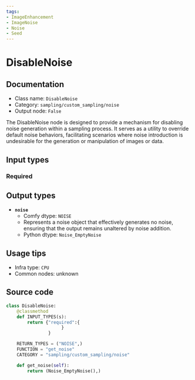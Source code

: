 ```yaml
---
tags:
- ImageEnhancement
- ImageNoise
- Noise
- Seed
---
```


# DisableNoise
## Documentation
- Class name: `DisableNoise`
- Category: `sampling/custom_sampling/noise`
- Output node: `False`

The DisableNoise node is designed to provide a mechanism for disabling noise generation within a sampling process. It serves as a utility to override default noise behaviors, facilitating scenarios where noise introduction is undesirable for the generation or manipulation of images or data.
## Input types
### Required
## Output types
- **`noise`**
    - Comfy dtype: `NOISE`
    - Represents a noise object that effectively generates no noise, ensuring that the output remains unaltered by noise addition.
    - Python dtype: `Noise_EmptyNoise`
## Usage tips
- Infra type: `CPU`
- Common nodes: unknown


## Source code
```python
class DisableNoise:
    @classmethod
    def INPUT_TYPES(s):
        return {"required":{
                     }
                }

    RETURN_TYPES = ("NOISE",)
    FUNCTION = "get_noise"
    CATEGORY = "sampling/custom_sampling/noise"

    def get_noise(self):
        return (Noise_EmptyNoise(),)

```
